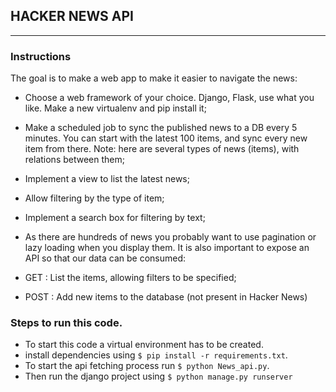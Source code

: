 ## HACKER NEWS API
***

### Instructions

The goal is to make a web app to make it easier to navigate the news:

- Choose a web framework of your choice. Django, Flask, use what you like. Make a new virtualenv and pip install it;
- Make a scheduled job to sync the published news to a DB every 5 minutes. You can start with the latest 100 items, and sync every new item from there. Note: here are several types of news (items), with relations between them;
- Implement a view to list the latest news;
- Allow filtering by the type of item;
- Implement a search box for filtering by text;
- As there are hundreds of news you probably want to use pagination or lazy loading when you display them.
It is also important to expose an API so that our data can be consumed:

- GET : List the items, allowing filters to be specified;
- POST : Add new items to the database (not present in Hacker News)

### Steps to run this code.

- To start this code a virtual environment has to be created.
- install dependencies using `$ pip install -r requirements.txt`.
- To start the api fetching process run `$ python News_api.py`.
- Then run the django project using `$ python manage.py runserver`